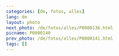 ```yaml
---
categories: [de, fotos, alles]
lang: de
layout: photo
next_photo: /de/fotos/alles/P0000136.html
picname: P0000140
prev_photo: /de/fotos/alles/P0000141.html
tags: []
---
```

